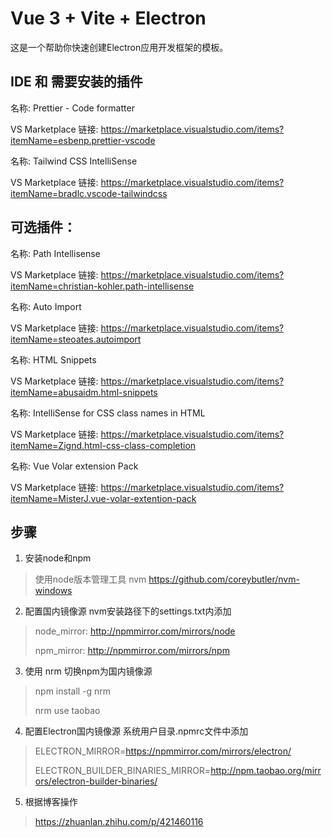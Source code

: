 # Vue 3 + Vite + Electron

这是一个帮助你快速创建Electron应用开发框架的模板。

## IDE 和 需要安装的插件

名称: Prettier - Code formatter

VS Marketplace 链接: https://marketplace.visualstudio.com/items?itemName=esbenp.prettier-vscode

名称: Tailwind CSS IntelliSense

VS Marketplace 链接: https://marketplace.visualstudio.com/items?itemName=bradlc.vscode-tailwindcss

## 可选插件：
名称: Path Intellisense

VS Marketplace 链接: https://marketplace.visualstudio.com/items?itemName=christian-kohler.path-intellisense

名称: Auto Import

VS Marketplace 链接: https://marketplace.visualstudio.com/items?itemName=steoates.autoimport

名称: HTML Snippets

VS Marketplace 链接: https://marketplace.visualstudio.com/items?itemName=abusaidm.html-snippets

名称: IntelliSense for CSS class names in HTML

VS Marketplace 链接: https://marketplace.visualstudio.com/items?itemName=Zignd.html-css-class-completion

名称: Vue Volar extension Pack

VS Marketplace 链接: https://marketplace.visualstudio.com/items?itemName=MisterJ.vue-volar-extention-pack

## 步骤
1. 安装node和npm
> 使用node版本管理工具 nvm https://github.com/coreybutler/nvm-windows
>
2. 配置国内镜像源 nvm安装路径下的settings.txt内添加
> node_mirror: http://npmmirror.com/mirrors/node
>
>npm_mirror: http://npmmirror.com/mirrors/npm

3. 使用 nrm 切换npm为国内镜像源
> npm install -g nrm
>
> nrm use taobao
4. 配置Electron国内镜像源 系统用户目录.npmrc文件中添加
> ELECTRON_MIRROR=https://npmmirror.com/mirrors/electron/
>
>ELECTRON_BUILDER_BINARIES_MIRROR=http://npm.taobao.org/mirrors/electron-builder-binaries/

5. 根据博客操作
> https://zhuanlan.zhihu.com/p/421460116